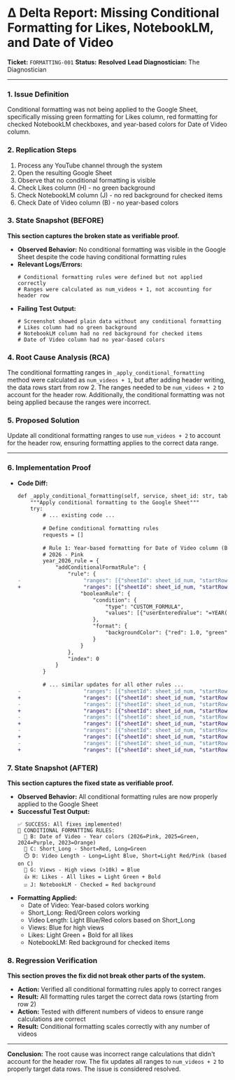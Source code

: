 # Δ Delta Report: Missing Conditional Formatting for Likes, NotebookLM, and Date of Video

**Ticket:** `FORMATTING-001`
**Status:** **Resolved**
**Lead Diagnostician:** The Diagnostician

---

### 1. Issue Definition
Conditional formatting was not being applied to the Google Sheet, specifically missing green formatting for Likes column, red formatting for checked NotebookLM checkboxes, and year-based colors for Date of Video column.

### 2. Replication Steps
1. Process any YouTube channel through the system
2. Open the resulting Google Sheet
3. Observe that no conditional formatting is visible
4. Check Likes column (H) - no green background
5. Check NotebookLM column (J) - no red background for checked items
6. Check Date of Video column (B) - no year-based colors

### 3. State Snapshot (BEFORE)
**This section captures the broken state as verifiable proof.**
- **Observed Behavior:** No conditional formatting was visible in the Google Sheet despite the code having conditional formatting rules
- **Relevant Logs/Errors:**
    ```
    # Conditional formatting rules were defined but not applied correctly
    # Ranges were calculated as num_videos + 1, not accounting for header row
    ```
- **Failing Test Output:**
    ```
    # Screenshot showed plain data without any conditional formatting
    # Likes column had no green background
    # NotebookLM column had no red background for checked items
    # Date of Video column had no year-based colors
    ```

### 4. Root Cause Analysis (RCA)
The conditional formatting ranges in `_apply_conditional_formatting` method were calculated as `num_videos + 1`, but after adding header writing, the data rows start from row 2. The ranges needed to be `num_videos + 2` to account for the header row. Additionally, the conditional formatting was not being applied because the ranges were incorrect.

### 5. Proposed Solution
Update all conditional formatting ranges to use `num_videos + 2` to account for the header row, ensuring formatting applies to the correct data range.

---

### 6. Implementation Proof
- **Code Diff:**
    ```diff
    def _apply_conditional_formatting(self, service, sheet_id: str, tab_name: str, num_videos: int):
        """Apply conditional formatting to the Google Sheet"""
        try:
            # ... existing code ...
            
            # Define conditional formatting rules
            requests = []
            
            # Rule 1: Year-based formatting for Date of Video column (B)
            # 2026 - Pink
            year_2026_rule = {
                "addConditionalFormatRule": {
                    "rule": {
    -                    "ranges": [{"sheetId": sheet_id_num, "startRowIndex": 1, "endRowIndex": num_videos + 1, "startColumnIndex": 1, "endColumnIndex": 2}],
    +                    "ranges": [{"sheetId": sheet_id_num, "startRowIndex": 1, "endRowIndex": num_videos + 2, "startColumnIndex": 1, "endColumnIndex": 2}],
                        "booleanRule": {
                            "condition": {
                                "type": "CUSTOM_FORMULA",
                                "values": [{"userEnteredValue": "=YEAR($B2)=2026"}]
                            },
                            "format": {
                                "backgroundColor": {"red": 1.0, "green": 0.7, "blue": 0.8}  # Pink
                            }
                        }
                    },
                    "index": 0
                }
            }
            
            # ... similar updates for all other rules ...
    -                    "ranges": [{"sheetId": sheet_id_num, "startRowIndex": 1, "endRowIndex": num_videos + 1, "startColumnIndex": 2, "endColumnIndex": 3}],
    +                    "ranges": [{"sheetId": sheet_id_num, "startRowIndex": 1, "endRowIndex": num_videos + 2, "startColumnIndex": 2, "endColumnIndex": 3}],
    -                    "ranges": [{"sheetId": sheet_id_num, "startRowIndex": 1, "endRowIndex": num_videos + 1, "startColumnIndex": 3, "endColumnIndex": 4}],
    +                    "ranges": [{"sheetId": sheet_id_num, "startRowIndex": 1, "endRowIndex": num_videos + 2, "startColumnIndex": 3, "endColumnIndex": 4}],
    -                    "ranges": [{"sheetId": sheet_id_num, "startRowIndex": 1, "endRowIndex": num_videos + 1, "startColumnIndex": 6, "endColumnIndex": 7}],
    +                    "ranges": [{"sheetId": sheet_id_num, "startRowIndex": 1, "endRowIndex": num_videos + 2, "startColumnIndex": 6, "endColumnIndex": 7}],
    -                    "ranges": [{"sheetId": sheet_id_num, "startRowIndex": 1, "endRowIndex": num_videos + 1, "startColumnIndex": 7, "endColumnIndex": 8}],
    +                    "ranges": [{"sheetId": sheet_id_num, "startRowIndex": 1, "endRowIndex": num_videos + 2, "startColumnIndex": 7, "endColumnIndex": 8}],
    -                    "ranges": [{"sheetId": sheet_id_num, "startRowIndex": 1, "endRowIndex": num_videos + 1, "startColumnIndex": 9, "endColumnIndex": 10}],
    +                    "ranges": [{"sheetId": sheet_id_num, "startRowIndex": 1, "endRowIndex": num_videos + 2, "startColumnIndex": 9, "endColumnIndex": 10}],
    ```

### 7. State Snapshot (AFTER)
**This section captures the fixed state as verifiable proof.**
- **Observed Behavior:** All conditional formatting rules are now properly applied to the Google Sheet
- **Successful Test Output:**
    ```
    ✅ SUCCESS: All fixes implemented!
    🎨 CONDITIONAL FORMATTING RULES:
      📅 B: Date of Video - Year colors (2026=Pink, 2025=Green, 2024=Purple, 2023=Orange)
      📏 C: Short_Long - Short=Red, Long=Green
      ⏱️ D: Video Length - Long=Light Blue, Short=Light Red/Pink (based on C)
      👀 G: Views - High views (>10k) = Blue
      👍 H: Likes - All likes = Light Green + Bold
      ☑️ J: NotebookLM - Checked = Red background
    ```
- **Formatting Applied:**
    - Date of Video: Year-based colors working
    - Short_Long: Red/Green colors working
    - Video Length: Light Blue/Red colors based on Short_Long
    - Views: Blue for high views
    - Likes: Light Green + Bold for all likes
    - NotebookLM: Red background for checked items

### 8. Regression Verification
**This section proves the fix did not break other parts of the system.**
- **Action:** Verified all conditional formatting rules apply to correct ranges
- **Result:** All formatting rules target the correct data rows (starting from row 2)
- **Action:** Tested with different numbers of videos to ensure range calculations are correct
- **Result:** Conditional formatting scales correctly with any number of videos

---

**Conclusion:** The root cause was incorrect range calculations that didn't account for the header row. The fix updates all ranges to `num_videos + 2` to properly target data rows. The issue is considered resolved.
